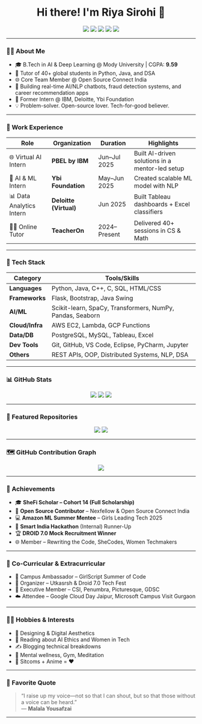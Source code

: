 <h1 align="center">Hi there! I'm Riya Sirohi 👋</h1>

<p align="center">
  <a href="https://www.linkedin.com/in/riyasirohi25/"><img src="https://img.shields.io/badge/LinkedIn-blue?style=flat&logo=linkedin&logoColor=white" /></a>
  <a href="mailto:riyasirohi250405@gmail.com"><img src="https://img.shields.io/badge/Gmail-red?style=flat&logo=gmail&logoColor=white" /></a>
  <a href="https://github.com/riyasirohi25"><img src="https://img.shields.io/badge/GitHub-100000?style=flat&logo=github&logoColor=white" /></a>
  <a href="https://leetcode.com/u/riyasirohi7/"><img src="https://img.shields.io/badge/LeetCode-FFA116?style=flat&logo=leetcode&logoColor=black" /></a>
  <a href="https://www.naukri.com/code360/profile/01de1d3a-1136-46b2-961a-20c30979cc71"><img src="https://img.shields.io/badge/Coding Ninjas-blueviolet?style=flat" /></a>
</p>

---

### 👩‍💻 About Me

- 🎓 B.Tech in AI & Deep Learning @ Mody University | CGPA: **9.59**
- 💬 Tutor of 40+ global students in Python, Java, and DSA
- 🌐 Core Team Member @ Open Source Connect India
- 🤖 Building real-time AI/NLP chatbots, fraud detection systems, and career recommendation apps
- 💼 Former Intern @ IBM, Deloitte, Ybi Foundation
- 💡 Problem-solver. Open-source lover. Tech-for-good believer.

---

### 💼 Work Experience

| Role | Organization | Duration | Highlights |
|------|--------------|----------|------------|
| 🌐 Virtual AI Intern | **PBEL by IBM** | Jun–Jul 2025 | Built AI-driven solutions in a mentor-led setup |
| 🤖 AI & ML Intern | **Ybi Foundation** | May–Jun 2025 | Created scalable ML model with NLP | 
| 📊 Data Analytics Intern | **Deloitte (Virtual)** | Jun 2025 | Built Tableau dashboards + Excel classifiers |
| 🧑‍🏫 Online Tutor | **TeacherOn** | 2024–Present | Delivered 40+ sessions in CS & Math |

---

### 🧰 Tech Stack

| Category | Tools/Skills |
|----------|--------------|
| **Languages** | Python, Java, C++, C, SQL, HTML/CSS |
| **Frameworks** | Flask, Bootstrap, Java Swing |
| **AI/ML** | Scikit-learn, SpaCy, Transformers, NumPy, Pandas, Seaborn |
| **Cloud/Infra** | AWS EC2, Lambda, GCP Functions |
| **Data/DB** | PostgreSQL, MySQL, Tableau, Excel |
| **Dev Tools** | Git, GitHub, VS Code, Eclipse, PyCharm, Jupyter |
| **Others** | REST APIs, OOP, Distributed Systems, NLP, DSA |

---

### 📊 GitHub Stats

<p align="center">
  <img src="https://github-readme-stats.vercel.app/api?username=riyasirohi25&show_icons=true&theme=radical&count_private=true" />
  <img src="https://github-readme-streak-stats.herokuapp.com?user=riyasirohi25&theme=radical" />
  <img src="https://github-readme-stats.vercel.app/api/top-langs/?username=riyasirohi25&layout=compact&theme=radical" />
</p>

---

### 📌 Featured Repositories

<p align="center">
  <a href="https://github.com/riyasirohi25/real-time-chatbot"><img src="https://github-readme-stats.vercel.app/api/pin/?username=riyasirohi25&repo=real-time-chatbot&theme=radical" /></a>
  <a href="https://github.com/riyasirohi25/expense-fraud-detector"><img src="https://github-readme-stats.vercel.app/api/pin/?username=riyasirohi25&repo=expense-fraud-detector&theme=radical" /></a>
</p>

---

### 🗺️ GitHub Contribution Graph

<p align="center">
  <img src="https://github-readme-activity-graph.vercel.app/graph?username=riyasirohi25&theme=react-dark" />
</p>

---

### 🌟 Achievements

- 🎓 **SheFi Scholar – Cohort 14 (Full Scholarship)**
- 🤝 **Open Source Contributor** – Nexfellow & Open Source Connect India
- 💻 **Amazon ML Summer Mentee** – Girls Leading Tech 2025
- 🥈 **Smart India Hackathon** (Internal) Runner-Up
- 🏆 **DROID 7.0 Mock Recruitment Winner**
- 🌐 Member – Rewriting the Code, SheCodes, Women Techmakers

---

### 💃 Co-Curricular & Extracurricular

- 🎤 Campus Ambassador – GirlScript Summer of Code
- 🎪 Organizer – Utkasrsh & Droid 7.0 Tech Fest
- 💼 Executive Member – CSI, Penumbra, Picturesque, GDSC
- ☁️ Attendee – Google Cloud Day Jaipur, Microsoft Campus Visit Gurgaon

---

### 🧘‍♀️ Hobbies & Interests

- 🎨 Designing & Digital Aesthetics  
- 📖 Reading about AI Ethics and Women in Tech  
- ✍️ Blogging technical breakdowns  
- 🧠 Mental wellness, Gym, Meditation  
- 🍿 Sitcoms + Anime = ❤️  

---

### 💬 Favorite Quote

> “I raise up my voice—not so that I can shout, but so that those without a voice can be heard.”  
> — **Malala Yousafzai**

---

